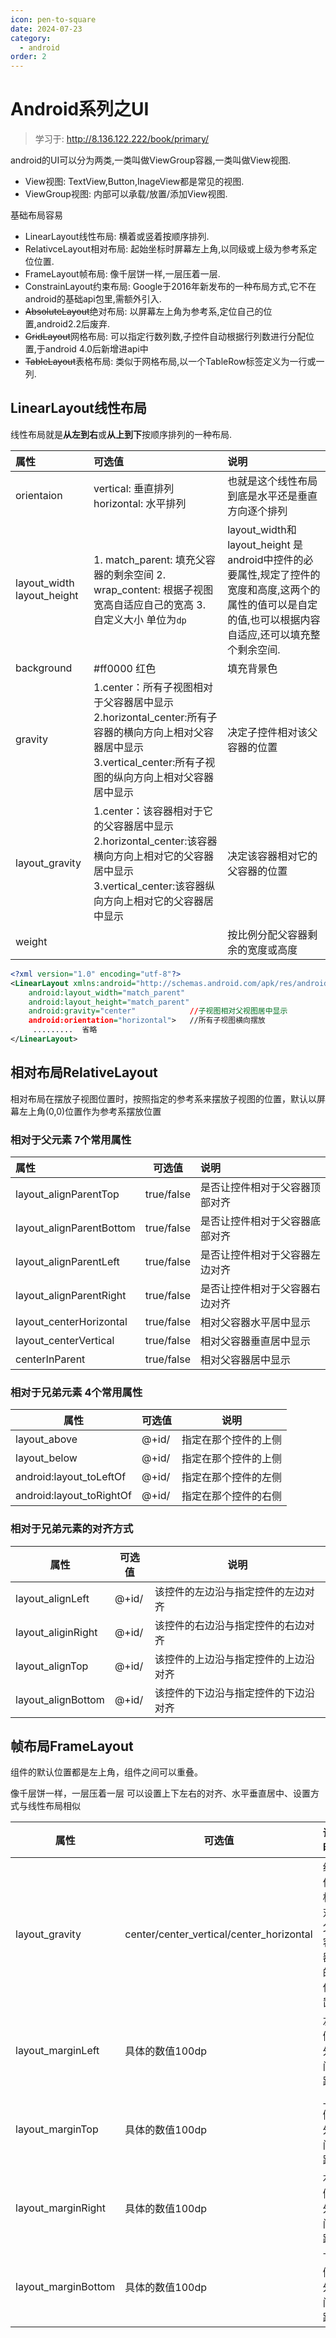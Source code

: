 ```yaml
---
icon: pen-to-square
date: 2024-07-23
category:
  - android
order: 2
---
```

# Android系列之UI
> 学习于: <http://8.136.122.222/book/primary/>

android的UI可以分为两类,一类叫做ViewGroup容器,一类叫做View视图.
- View视图: TextView,Button,InageView都是常见的视图.
- ViewGroup视图: 内部可以承载/放置/添加View视图.

基础布局容易
- LinearLayout线性布局: 横着或竖着按顺序排列.
- RelativceLayout相对布局: 起始坐标时屏幕左上角,以同级或上级为参考系定位位置.
- FrameLayout帧布局: 像千层饼一样,一层压着一层.
- ConstrainLayout约束布局: Google于2016年新发布的一种布局方式,它不在android的基础api包里,需额外引入.
- ~~AbsoluteLayout~~绝对布局: 以屏幕左上角为参考系,定位自己的位置,android2.2后废弃.
- ~~GridLayout~~网格布局: 可以指定行数列数,子控件自动根据行列数进行分配位置,于android 4.0后新增进api中
- ~~TableLayout~~表格布局: 类似于网格布局,以一个TableRow标签定义为一行或一列.

## LinearLayout线性布局
线性布局就是**从左到右**或**从上到下**按顺序排列的一种布局.

| 属性                       | 可选值                                                                                                                                                           | 说明                                                                                                                                                     |
| :------------------------- | :--------------------------------------------------------------------------------------------------------------------------------------------------------------- | :------------------------------------------------------------------------------------------------------------------------------------------------------- |
| orientaion                 | vertical: 垂直排列 horizontal: 水平排列                                                                                                                         | 也就是这个线性布局到底是水平还是垂直方向逐个排列                                                                                                         |
| layout_width layout_height | 1. match_parent: 填充父容器的剩余空间 2. wrap_content: 根据子视图宽高自适应自己的宽高 3. 自定义大小 单位为`dp`                                                   | layout_width和layout_height 是android中控件的必要属性,规定了控件的宽度和高度,这两个的属性的值可以是自定的值,也可以根据内容自适应,还可以填充整个剩余空间. |
| background                 | #ff0000 红色                                                                                                                                                     | 填充背景色                                                                                                                                               |
| gravity                    | 1.center：所有子视图相对于父容器居中显示 2.horizontal_center:所有子容器的横向方向上相对父容器居中显示 3.vertical_center:所有子视图的纵向方向上相对父容器居中显示 | 决定子控件相对该父容器的位置                                                                                                                             |
| layout_gravity             | 1.center：该容器相对于它的父容器居中显示 2.horizontal_center:该容器横向方向上相对它的父容器居中显示 3.vertical_center:该容器纵向方向上相对它的父容器居中显示     | 决定该容器相对它的父容器的位置                                                                                                                           |
| weight                     |                                                                                                                                                                  | 按比例分配父容器剩余的宽度或高度                                                                                                                         |

```xml
<?xml version="1.0" encoding="utf-8"?>
<LinearLayout xmlns:android="http://schemas.android.com/apk/res/android"
    android:layout_width="match_parent"
    android:layout_height="match_parent"
    android:gravity="center"            //子视图相对父视图居中显示
    android:orientation="horizontal">   //所有子视图横向摆放
     .........  省略
</LinearLayout>
```

## 相对布局RelativeLayout
相对布局在摆放子视图位置时，按照指定的参考系来摆放子视图的位置，默认以屏幕左上角(0,0)位置作为参考系摆放位置

### 相对于父元素 7个常用属性

| 属性                     |   可选值   | 说明                           |
| :----------------------- | :--------: | :----------------------------- |
| layout_alignParentTop    | true/false | 是否让控件相对于父容器顶部对齐 |
| layout_alignParentBottom | true/false | 是否让控件相对于父容器底部对齐 |
| layout_alignParentLeft   | true/false | 是否让控件相对于父容器左边对齐 |
| layout_alignParentRight  | true/false | 是否让控件相对于父容器右边对齐 |
| layout_centerHorizontal  | true/false | 相对父容器水平居中显示         |
| layout_centerVertical    | true/false | 相对父容器垂直居中显示         |
| centerInParent           | true/false | 相对父容器居中显示             |

### 相对于兄弟元素 4个常用属性

| 属性                     | 可选值 | 说明                 |
| ------------------------ | ------ | -------------------- |
| layout_above             | @+id/  | 指定在那个控件的上侧 |
| layout_below             | @+id/  | 指定在那个控件的上侧 |
| android:layout_toLeftOf  | @+id/  | 指定在那个控件的左侧 |
| android:layout_toRightOf | @+id/  | 指定在那个控件的右侧 |

### 相对于兄弟元素的对齐方式
| 属性               | 可选值 | 说明                                 |
| ------------------ | ------ | ------------------------------------ |
| layout_alignLeft   | @+id/  | 该控件的左边沿与指定控件的左边对齐   |
| layout_aliginRight | @+id/  | 该控件的右边沿与指定控件的右边对齐   |
| layout_alignTop    | @+id/  | 该控件的上边沿与指定控件的上边沿对齐 |
| layout_alignBottom | @+id/  | 该控件的下边沿与指定控件的下边沿对齐 |

## 帧布局FrameLayout

组件的默认位置都是左上角，组件之间可以重叠。

像千层饼一样，一层压着一层 可以设置上下左右的对齐、水平垂直居中、设置方式与线性布局相似

| 属性                  | 可选值                                      | 说明          |
|---------------------|------------------------------------------|-------------|
| layout_gravity      | center/center_vertical/center_horizontal | 组件相对父容器的位置  |
| layout_marginLeft   | 具体的数值100dp                               | 左侧外间距       |
| layout_marginTop    | 具体的数值100dp                               | 上侧外间距       |
| layout_marginRight  | 具体的数值100dp                               | 右侧外间距       |
| layout_marginBottom | 具体的数值100dp                               | 下侧外间距       |
